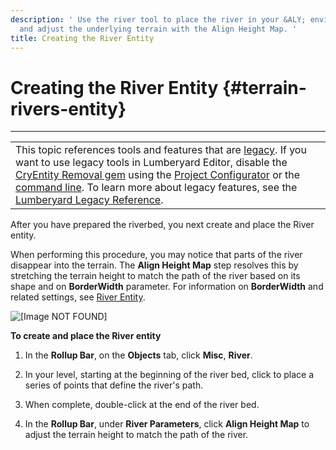```yaml
---
description: ' Use the river tool to place the river in your &ALY; environment level
  and adjust the underlying terrain with the Align Height Map. '
title: Creating the River Entity
---
```

# Creating the River Entity {#terrain-rivers-entity}


****

|  |
| --- |
| This topic references tools and features that are [legacy](/docs/userguide/ly-glos-chap#legacy)\. If you want to use legacy tools in Lumberyard Editor, disable the [CryEntity Removal gem](/docs/userguide/gems/cryentity-removal-gem) using the [Project Configurator](/docs/userguide/configurator/intro) or the [command line](/docs/userguide/lmbr-exe)\. To learn more about legacy features, see the [Lumberyard Legacy Reference](https://d3bqhfbip4ze4a.cloudfront.net/lumberyard-legacy.pdf)\. |

After you have prepared the riverbed, you next create and place the River entity\.

When performing this procedure, you may notice that parts of the river disappear into the terrain\. The **Align Height Map** step resolves this by stretching the terrain height to match the path of the river based on its shape and on **BorderWidth** parameter\. For information on **BorderWidth** and related settings, see [River Entity](https://docs.aws.amazon.com/lumberyard/latest/legacyreference/entities-entity-river.html)\.

![\[Image NOT FOUND\]](/images/userguide/terrain/terrain-rivers-entity.png)

**To create and place the River entity**

1. In the **Rollup Bar**, on the **Objects** tab, click **Misc**, **River**\.

1. In your level, starting at the beginning of the river bed, click to place a series of points that define the river's path\.

1. When complete, double\-click at the end of the river bed\.

1. In the **Rollup Bar**, under **River Parameters**, click **Align Height Map** to adjust the terrain height to match the path of the river\.